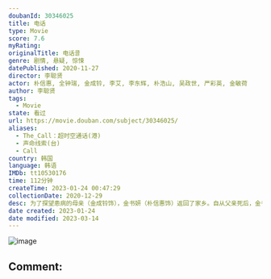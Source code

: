 ```yaml
---
doubanId: 30346025
title: 电话
type: Movie
score: 7.6
myRating: 
originalTitle: 电话콜
genre: 剧情, 悬疑, 惊悚
datePublished: 2020-11-27
director: 李聪贤
actor: 朴信惠, 全钟瑞, 金成铃, 李艾, 李东辉, 朴浩山, 吴政世, 严彩英, 金敏荷
author: 李聪贤
tags:
  - Movie
state: 看过
url: https://movie.douban.com/subject/30346025/
aliases:
  - The_Call：超时空通话(港)
  - 声命线索(台)
  - Call
country: 韩国
language: 韩语
IMDb: tt10530176
time: 112分钟
createTime: 2023-01-24 00:47:29
collectionDate: 2020-12-29
desc: 为了探望患病的母亲（金成铃饰），金书妍（朴信惠饰）返回了家乡。自从父亲死后，金书妍和母亲之间的关系跌落到了冰点，她认为母亲应给对父亲的死负全责。金书妍不小心将手机落在了火车上，无奈之中，她只得暂时...
date created: 2023-01-24
date modified: 2023-03-14
---
```


![image](p2625879789.jpg)

Comment:
---
